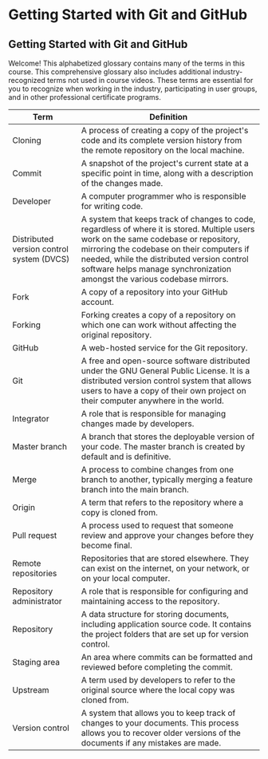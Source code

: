 # Getting Started with Git and GitHub

## Getting Started with Git and GitHub

Welcome! This alphabetized glossary contains many of the terms in this course. This comprehensive glossary also includes additional industry-recognized terms not used in course videos. These terms are essential for you to recognize when working in the industry, participating in user groups, and in other professional certificate programs.

| Term | Definition |
|------|-------------|
| Cloning | A process of creating a copy of the project's code and its complete version history from the remote repository on the local machine. |
| Commit | A snapshot of the project's current state at a specific point in time, along with a description of the changes made. |
| Developer | A computer programmer who is responsible for writing code. |
| Distributed version control system (DVCS) | A system that keeps track of changes to code, regardless of where it is stored. Multiple users work on the same codebase or repository, mirroring the codebase on their computers if needed, while the distributed version control software helps manage synchronization amongst the various codebase mirrors. |
| Fork | A copy of a repository into your GitHub account. |
| Forking | Forking creates a copy of a repository on which one can work without affecting the original repository. |
| GitHub | A web-hosted service for the Git repository. |
| Git | A free and open-source software distributed under the GNU General Public License. It is a distributed version control system that allows users to have a copy of their own project on their computer anywhere in the world. |
| Integrator | A role that is responsible for managing changes made by developers. |
| Master branch | A branch that stores the deployable version of your code. The master branch is created by default and is definitive. |
| Merge | A process to combine changes from one branch to another, typically merging a feature branch into the main branch. |
| Origin | A term that refers to the repository where a copy is cloned from. |
| Pull request | A process used to request that someone review and approve your changes before they become final. |
| Remote repositories | Repositories that are stored elsewhere. They can exist on the internet, on your network, or on your local computer. |
| Repository administrator | A role that is responsible for configuring and maintaining access to the repository. |
| Repository | A data structure for storing documents, including application source code. It contains the project folders that are set up for version control. |
| Staging area | An area where commits can be formatted and reviewed before completing the commit. |
| Upstream | A term used by developers to refer to the original source where the local copy was cloned from. |
| Version control | A system that allows you to keep track of changes to your documents. This process allows you to recover older versions of the documents if any mistakes are made. |
